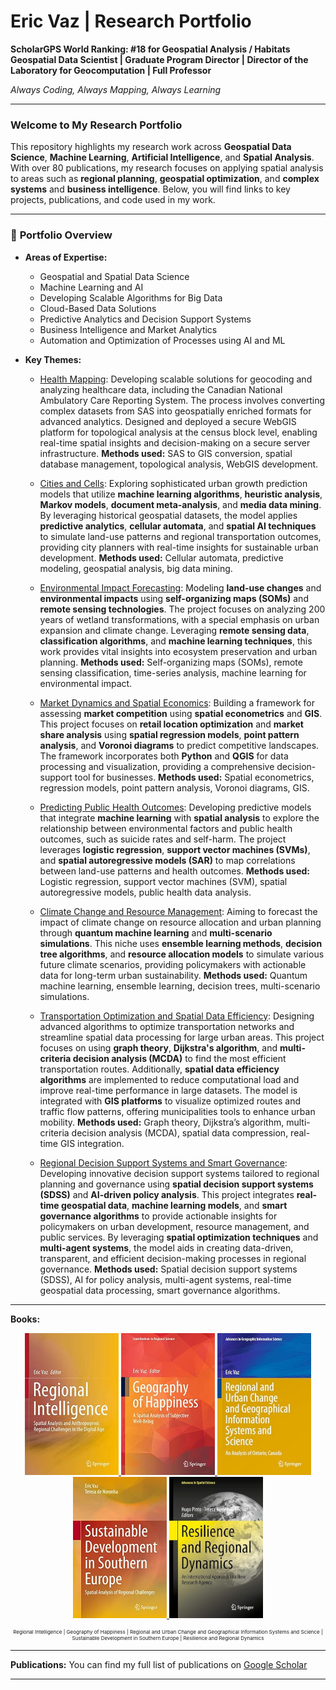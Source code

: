 # Eric Vaz | Research Portfolio

**ScholarGPS World Ranking: #18 for Geospatial Analysis / Habitats**  
**Geospatial Data Scientist | Graduate Program Director | Director of the Laboratory for Geocomputation | Full Professor**

*Always Coding, Always Mapping, Always Learning*

---

### Welcome to My Research Portfolio

This repository highlights my research work across **Geospatial Data Science**, **Machine Learning**, **Artificial Intelligence**, and **Spatial Analysis**. With over 80 publications, my research focuses on applying spatial analysis to areas such as **regional planning**, **geospatial optimization**, and **complex systems** and **business intelligence**. Below, you will find links to key projects, publications, and code used in my work.

---

### 📂 **Portfolio Overview**

- **Areas of Expertise:**
  - Geospatial and Spatial Data Science
  - Machine Learning and AI
  - Developing Scalable Algorithms for Big Data
  - Cloud-Based Data Solutions
  - Predictive Analytics and Decision Support Systems
  - Business Intelligence and Market Analytics
  - Automation and Optimization of Processes using AI and ML
  
- **Key Themes:**
  - [Health Mapping](link-to-repo): Developing scalable solutions for geocoding and analyzing healthcare data, including the Canadian National Ambulatory Care Reporting System. The process involves converting complex datasets from SAS into geospatially enriched formats for advanced analytics. Designed and deployed a secure WebGIS platform for topological analysis at the census block level, enabling real-time spatial insights and decision-making on a secure server infrastructure. **Methods used:** SAS to GIS conversion, spatial database management, topological analysis, WebGIS development.

  - [Cities and Cells](link-to-repo): Exploring sophisticated urban growth prediction models that utilize **machine learning algorithms**, **heuristic analysis**, **Markov models**, **document meta-analysis**, and **media data mining**. By leveraging historical geospatial datasets, the model applies **predictive analytics**, **cellular automata**, and **spatial AI techniques** to simulate land-use patterns and regional transportation outcomes, providing city planners with real-time insights for sustainable urban development. **Methods used:** Cellular automata, predictive modeling, geospatial analysis, big data mining.

  - [Environmental Impact Forecasting](link-to-repo): Modeling **land-use changes** and **environmental impacts** using **self-organizing maps (SOMs)** and **remote sensing technologies**. The project focuses on analyzing 200 years of wetland transformations, with a special emphasis on urban expansion and climate change. Leveraging **remote sensing data**, **classification algorithms**, and **machine learning techniques**, this work provides vital insights into ecosystem preservation and urban planning. **Methods used:** Self-organizing maps (SOMs), remote sensing classification, time-series analysis, machine learning for environmental impact.

  - [Market Dynamics and Spatial Economics](link-to-repo): Building a framework for assessing **market competition** using **spatial econometrics** and **GIS**. This project focuses on **retail location optimization** and **market share analysis** using **spatial regression models**, **point pattern analysis**, and **Voronoi diagrams** to predict competitive landscapes. The framework incorporates both **Python** and **QGIS** for data processing and visualization, providing a comprehensive decision-support tool for businesses. **Methods used:** Spatial econometrics, regression models, point pattern analysis, Voronoi diagrams, GIS.

  - [Predicting Public Health Outcomes](link-to-repo): Developing predictive models that integrate **machine learning** with **spatial analysis** to explore the relationship between environmental factors and public health outcomes, such as suicide rates and self-harm. The project leverages **logistic regression**, **support vector machines (SVMs)**, and **spatial autoregressive models (SAR)** to map correlations between land-use patterns and health outcomes. **Methods used:** Logistic regression, support vector machines (SVM), spatial autoregressive models, public health data analysis.

  - [Climate Change and Resource Management](link-to-repo): Aiming to forecast the impact of climate change on resource allocation and urban planning through **quantum machine learning** and **multi-scenario simulations**. This niche uses **ensemble learning methods**, **decision tree algorithms**, and **resource allocation models** to simulate various future climate scenarios, providing policymakers with actionable data for long-term urban sustainability. **Methods used:** Quantum machine learning, ensemble learning, decision trees, multi-scenario simulations.

  - [Transportation Optimization and Spatial Data Efficiency](link-to-repo): Designing advanced algorithms to optimize transportation networks and streamline spatial data processing for large urban areas. This project focuses on using **graph theory**, **Dijkstra's algorithm**, and **multi-criteria decision analysis (MCDA)** to find the most efficient transportation routes. Additionally, **spatial data efficiency algorithms** are implemented to reduce computational load and improve real-time performance in large datasets. The model is integrated with **GIS platforms** to visualize optimized routes and traffic flow patterns, offering municipalities tools to enhance urban mobility. **Methods used:** Graph theory, Dijkstra’s algorithm, multi-criteria decision analysis (MCDA), spatial data compression, real-time GIS integration.

  - [Regional Decision Support Systems and Smart Governance](link-to-repo): Developing innovative decision support systems tailored to regional planning and governance using **spatial decision support systems (SDSS)** and **AI-driven policy analysis**. This project integrates **real-time geospatial data**, **machine learning models**, and **smart governance algorithms** to provide actionable insights for policymakers on urban development, resource management, and public services. By leveraging **spatial optimization techniques** and **multi-agent systems**, the model aids in creating data-driven, transparent, and efficient decision-making processes in regional governance. **Methods used:** Spatial decision support systems (SDSS), AI for policy analysis, multi-agent systems, real-time geospatial data processing, smart governance algorithms.


---
**Books:**

<p align="center">
  <a href="link-to-book-details-1">
    <img src="https://github.com/ericvaz/portfolio/blob/main/1.jpg" alt="Regional Intelligence" width="150"/>
  </a>
  <a href="link-to-book-details-2">
    <img src="https://github.com/ericvaz/portfolio/blob/main/2.jpg" alt="Geography of Happiness" width="150"/>
  </a>
  <a href="link-to-book-details-3">
    <img src="https://github.com/ericvaz/portfolio/blob/main/3.jpg" alt="Regional and Urban Change and Geographical Information Systems and Science" width="150"/>
  </a>
  <a href="link-to-book-details-3">
    <img src="https://github.com/ericvaz/portfolio/blob/main/4.jpg" alt="Sustainable Development in Southern Europe" width="150"/>
  </a>
  <a href="link-to-book-details-3">
    <img src="https://github.com/ericvaz/portfolio/blob/main/5.jpg" alt="Resilience and Regional Dynamics" width="150"/>
  </a>
</p>

<p align="center" style="font-size:8px;">
  Regional Intelligence | Geography of Happiness | Regional and Urban Change and Geographical Information Systems and Science | Sustainable Development in Southern Europe | Resilience and Regional Dynamics
</p>


---

**Publications:**
You can find my full list of publications on [Google Scholar](https://scholar.google.com/citations?user=EfpbSEYAAAAJ&hl=en)

---
